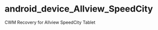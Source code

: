 android_device_Allview_SpeedCity
================================

CWM Recovery for Allview SpeedCity Tablet
